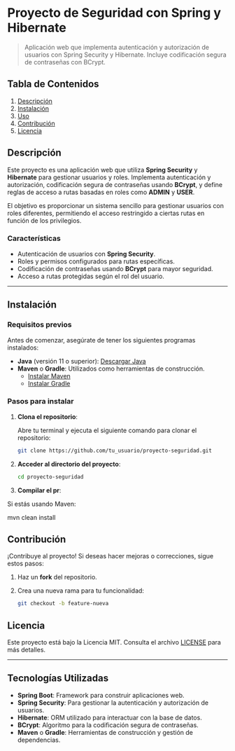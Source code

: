 # Proyecto de Seguridad con Spring y Hibernate

> Aplicación web que implementa autenticación y autorización de usuarios con Spring Security y Hibernate. Incluye codificación segura de contraseñas con BCrypt.

## Tabla de Contenidos
1. [Descripción](#descripción)
2. [Instalación](#instalación)
3. [Uso](#uso)
4. [Contribución](#contribución)
5. [Licencia](#licencia)

## Descripción

Este proyecto es una aplicación web que utiliza **Spring Security** y **Hibernate** para gestionar usuarios y roles. Implementa autenticación y autorización, codificación segura de contraseñas usando **BCrypt**, y define reglas de acceso a rutas basadas en roles como **ADMIN** y **USER**.

El objetivo es proporcionar un sistema sencillo para gestionar usuarios con roles diferentes, permitiendo el acceso restringido a ciertas rutas en función de los privilegios.

### Características
- Autenticación de usuarios con **Spring Security**.
- Roles y permisos configurados para rutas específicas.
- Codificación de contraseñas usando **BCrypt** para mayor seguridad.
- Acceso a rutas protegidas según el rol del usuario.

---

## Instalación

### Requisitos previos

Antes de comenzar, asegúrate de tener los siguientes programas instalados:

- **Java** (versión 11 o superior): [Descargar Java](https://www.java.com/es/download/)
- **Maven** o **Gradle**: Utilizados como herramientas de construcción.
  - [Instalar Maven](https://maven.apache.org/install.html)
  - [Instalar Gradle](https://gradle.org/install/)

### Pasos para instalar

1. **Clona el repositorio**:

   Abre tu terminal y ejecuta el siguiente comando para clonar el repositorio:

   ```bash
   git clone https://github.com/tu_usuario/proyecto-seguridad.git
2. **Acceder al directorio del proyecto**:

   ```bash
   cd proyecto-seguridad
3. **Compilar el pr**:

Si estás usando Maven:
  
  mvn clean install
## Contribución

¡Contribuye al proyecto! Si deseas hacer mejoras o correcciones, sigue estos pasos:

1. Haz un **fork** del repositorio.
2. Crea una nueva rama para tu funcionalidad:

   ```bash
   git checkout -b feature-nueva
## Licencia

Este proyecto está bajo la Licencia MIT. Consulta el archivo [LICENSE](LICENSE) para más detalles.

---

## Tecnologías Utilizadas

- **Spring Boot**: Framework para construir aplicaciones web.
- **Spring Security**: Para gestionar la autenticación y autorización de usuarios.
- **Hibernate**: ORM utilizado para interactuar con la base de datos.
- **BCrypt**: Algoritmo para la codificación segura de contraseñas.
- **Maven** o **Gradle**: Herramientas de construcción y gestión de dependencias.

